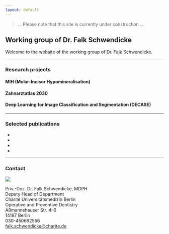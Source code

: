 ```yaml
---
layout: default
---
```


> ... Please note that this site is currently under construction ...

## Working group of Dr. Falk Schwendicke

Welcome to the website of the working group of Dr. Falk Schwendicke.

***

### Research projects

#### MIH (Molar-Incisor Hypomineralisation)

#### Zahnarztatlas 2030

#### Deep Learning for Image Classification and Segmentation (DECASE)

***
### Selected publications

* 
* 
* 
* 


***


### Contact
![](https://i1.rgstatic.net/ii/profile.image/272886036430850-1442072509290_Q128/Falk_Schwendicke.jpg)

Priv.-Doz. Dr. Falk Schwendicke, MDPH   
Deputy Head of Department  
Charité Universitätsmedizin Berlin  
Operative and Preventive Dentistry  
Aßmannshauser Str. 4–6   
14197 Berlin   
030-450662556  
falk.schwendicke@charite.de


